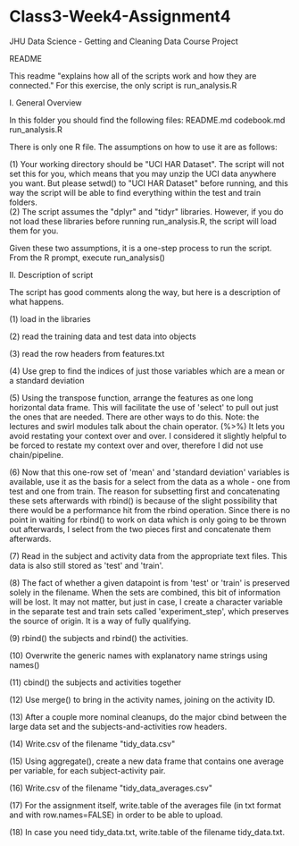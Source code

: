 # Class3-Week4-Assignment4
JHU Data Science - Getting and Cleaning Data Course Project

README

This readme "explains how all of the scripts work and how they are connected."  For this exercise, the only script is run_analysis.R

I. General Overview 

In this folder you should find the following files:
README.md
codebook.md
run_analysis.R

There is only one R file.  The assumptions on how to use it are as follows:

(1) Your working directory should be "UCI HAR Dataset".  The script will not set this for you, which means that you may unzip the UCI data anywhere you want.  But please setwd() to "UCI HAR Dataset" before running, and this way the script will be able to find everything within the test and train folders.<BR>
(2) The script assumes the "dplyr" and "tidyr" libraries.  However, if you do not load these libraries before running run_analysis.R, the script will load them for you.

Given these two assumptions, it is a one-step process to run the script.  From the R prompt, execute run_analysis()


II. Description of script

The script has good comments along the way, but here is a description of what happens.

(1) load in the libraries<BR>

(2) read the training data and test data into objects<BR>

(3) read the row headers from features.txt<BR>

(4) Use grep to find the indices of just those variables which are a mean or a standard deviation<BR>

(5) Using the transpose function, arrange the features as one long horizontal data frame.  This will facilitate the use of 'select' to pull out just the ones that are needed.  There are other ways to do this.    Note: the lectures and swirl modules talk about the chain operator. (%>%)  It lets you avoid restating your context over and over.  I considered it slightly helpful to be forced to restate my context over and over, therefore I did not use chain/pipeline.<BR>

(6) Now that this one-row set of 'mean' and 'standard deviation' variables is available, use it as the basis for a select from the data as a whole - one from test and one from train.  The reason for subsetting first and concatenating these sets afterwards with rbind() is because of the slight possibility that there would be a performance hit from the rbind operation.  Since there is no point in waiting for rbind() to work on data which is only going to be thrown out afterwards, I select from the two pieces first and concatenate them afterwards.<BR>

(7) Read in the subject and activity data from the appropriate text files.  This data is also still stored as 'test' and 'train'.<BR>

(8) The fact of whether a given datapoint is from 'test' or 'train' is preserved solely in the filename.  When the sets are combined, this bit of information will be lost.   It may not matter, but just in case, I create a character variable in the separate test and train sets called 'experiment_step', which preserves the source of origin.  It is a way of fully qualifying.<BR>

(9) rbind() the subjects and rbind() the activities.<BR>

(10) Overwrite the generic names with explanatory name strings using names()<BR>

(11) cbind() the subjects and activities together<BR>

(12) Use merge() to bring in the activity names, joining on the activity ID.<BR>

(13) After a couple more nominal cleanups, do the major cbind between the large data set and the subjects-and-activities row headers.<BR>

(14) Write.csv of the filename "tidy_data.csv"<BR>

(15) Using aggregate(), create a new data frame that contains one average per variable, for each subject-activity pair.<BR>

(16) Write.csv of the filename "tidy_data_averages.csv"<BR>

(17) For the assignment itself, write.table of the averages file (in txt format and with row.names=FALSE) in order to be able to upload.

(18) In case you need tidy_data.txt, write.table of the filename tidy_data.txt.
